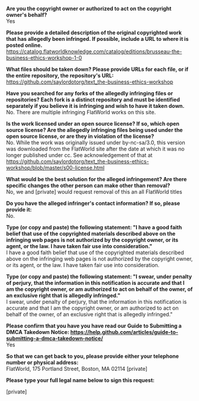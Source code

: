 **Are you the copyright owner or authorized to act on the copyright owner's behalf?**  
Yes

**Please provide a detailed description of the original copyrighted work that has allegedly been infringed. If possible, include a URL to where it is posted online.**  
https://catalog.flatworldknowledge.com/catalog/editions/brusseau-the-business-ethics-workshop-1-0

**What files should be taken down? Please provide URLs for each file, or if the entire repository, the repository's URL:**  
https://github.com/saylordotorg/text_the-business-ethics-workshop

**Have you searched for any forks of the allegedly infringing files or repositories? Each fork is a distinct repository and must be identified separately if you believe it is infringing and wish to have it taken down.**  
No. There are multiple infringing FlatWorld works on this site.

**Is the work licensed under an open source license? If so, which open source license? Are the allegedly infringing files being used under the open source license, or are they in violation of the license?**  
No. While the work was originally issued under by-nc-sa/3.0, this version was downloaded from the FlatWorld site after the date at which it was no longer published under cc. See acknowledgement of that at https://github.com/saylordotorg/text_the-business-ethics-workshop/blob/master/s00-license.html

**What would be the best solution for the alleged infringement? Are there specific changes the other person can make other than removal?**  
No, we and [private] would request removal of this an all FlatWorld titles

**Do you have the alleged infringer's contact information? If so, please provide it:**  
No.

**Type (or copy and paste) the following statement: "I have a good faith belief that use of the copyrighted materials described above on the infringing web pages is not authorized by the copyright owner, or its agent, or the law. I have taken fair use into consideration."**  
I have a good faith belief that use of the copyrighted materials described above on the infringing web pages is not authorized by the copyright owner, or its agent, or the law. I have taken fair use into consideration.

**Type (or copy and paste) the following statement: "I swear, under penalty of perjury, that the information in this notification is accurate and that I am the copyright owner, or am authorized to act on behalf of the owner, of an exclusive right that is allegedly infringed."**  
I swear, under penalty of perjury, that the information in this notification is accurate and that I am the copyright owner, or am authorized to act on behalf of the owner, of an exclusive right that is allegedly infringed."

**Please confirm that you have you have read our Guide to Submitting a DMCA Takedown Notice: https://help.github.com/articles/guide-to-submitting-a-dmca-takedown-notice/**  
Yes

**So that we can get back to you, please provide either your telephone number or physical address:**  
FlatWorld, 175 Portland Street, Boston, MA 02114 [private]

**Please type your full legal name below to sign this request:**  

[private]
